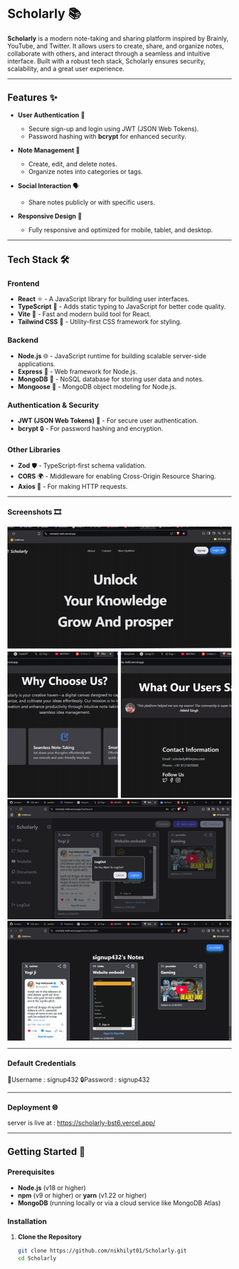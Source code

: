 # Scholarly 📚

**Scholarly** is a modern note-taking and sharing platform inspired by Brainly, YouTube, and Twitter. It allows users to create, share, and organize notes, collaborate with others, and interact through a seamless and intuitive interface. Built with a robust tech stack, Scholarly ensures security, scalability, and a great user experience.

---

## Features ✨

- **User Authentication** 🔐
  - Secure sign-up and login using JWT (JSON Web Tokens).
  - Password hashing with **bcrypt** for enhanced security.

- **Note Management** 📝
  - Create, edit, and delete notes.
  - Organize notes into categories or tags.

- **Social Interaction** 🗣️
  - Share notes publicly or with specific users.
  
- **Responsive Design** 📱
  - Fully responsive and optimized for mobile, tablet, and desktop.

---

## Tech Stack 🛠️

### Frontend
- **React** ⚛️ - A JavaScript library for building user interfaces.
- **TypeScript** 📜 - Adds static typing to JavaScript for better code quality.
- **Vite** 🚀 - Fast and modern build tool for React.
- **Tailwind CSS** 🎨 - Utility-first CSS framework for styling.

### Backend
- **Node.js** 🌐 - JavaScript runtime for building scalable server-side applications.
- **Express** 🚂 - Web framework for Node.js.
- **MongoDB** 🍃 - NoSQL database for storing user data and notes.
- **Mongoose** 🦉 - MongoDB object modeling for Node.js.

### Authentication & Security
- **JWT (JSON Web Tokens)** 🔑 - For secure user authentication.
- **bcrypt** 🔒 - For password hashing and encryption.

### Other Libraries
- **Zod** 🛡️ - TypeScript-first schema validation.
- **CORS** 🌍 - Middleware for enabling Cross-Origin Resource Sharing.
- **Axios** 📡 - For making HTTP requests.

---
### Screenshots 🎞️ 
![collage img](./Frontend/proofimages/collage1.jpg)
![collage img](./Frontend/proofimages/main.png)
![collage img](./Frontend/proofimages/sec1.png)

---
### Default Credentials
 🔑Username : signup432
 🔒Password : signup432

---
### Deployment 🌐
 server is live at : https://scholarly-bst6.vercel.app/

---

## Getting Started 🚀

### Prerequisites
- **Node.js** (v18 or higher)
- **npm** (v9 or higher) or **yarn** (v1.22 or higher)
- **MongoDB** (running locally or via a cloud service like MongoDB Atlas)

### Installation

1. **Clone the Repository**
   ```bash
   git clone https://github.com/nikhilyt01/Scholarly.git
   cd Scholarly

